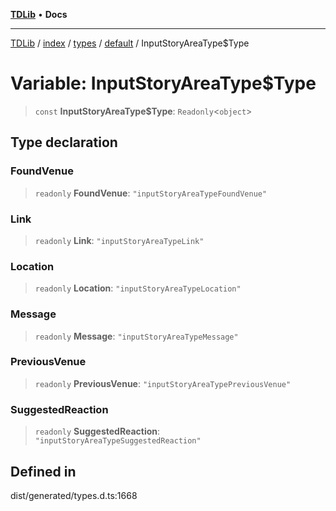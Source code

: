 [**TDLib**](../../../../../../README.md) • **Docs**

***

[TDLib](../../../../../../modules.md) / [index](../../../../../README.md) / [types](../../../README.md) / [default](../README.md) / InputStoryAreaType$Type

# Variable: InputStoryAreaType$Type

> `const` **InputStoryAreaType$Type**: `Readonly`\<`object`\>

## Type declaration

### FoundVenue

> `readonly` **FoundVenue**: `"inputStoryAreaTypeFoundVenue"`

### Link

> `readonly` **Link**: `"inputStoryAreaTypeLink"`

### Location

> `readonly` **Location**: `"inputStoryAreaTypeLocation"`

### Message

> `readonly` **Message**: `"inputStoryAreaTypeMessage"`

### PreviousVenue

> `readonly` **PreviousVenue**: `"inputStoryAreaTypePreviousVenue"`

### SuggestedReaction

> `readonly` **SuggestedReaction**: `"inputStoryAreaTypeSuggestedReaction"`

## Defined in

dist/generated/types.d.ts:1668
